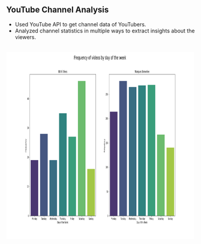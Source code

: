 ## YouTube Channel Analysis

- Used YouTube API to get channel data of YouTubers.
- Analyzed channel statistics in multiple ways to extract insights about the viewers.

<br>
<a href="url"><img src="https://github.com/rodeketan/YouTube_Analysis/blob/master/img/6.2.png" align="left" height="500" width="500"></a>
